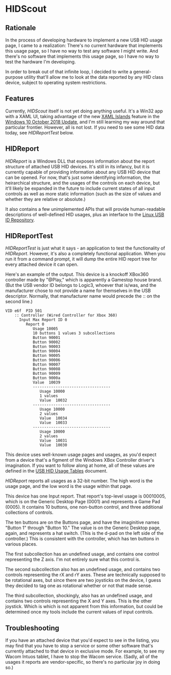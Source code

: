 # HIDScout

## Rationale

In the process of developing hardware to implement a new USB HID usage page, I came to a realization: 
There's no current hardware that implements this usage page, so I have no way to test any software I might 
write. And there's no software that implements this usage page, so I have no way to test the hardware I'm
developing. 

In order to break out of that infinite loop, I decided to write a general-purpose utility that'll allow me
to look at the data reported by any HID class device, subject to operating system restrictions. 

## Features

Currently, *HIDScout* itself is not yet doing anything useful. It's a Win32 app with a XAML UI, taking advantage 
of the new [XAML Islands](https://docs.microsoft.com/en-us/windows/uwp/xaml-platform/xaml-host-controls) feature 
in the [Windows 10 October 2018 Update](https://support.microsoft.com/gl-es/help/4028685/windows-10-get-the-update), 
and I'm still learning my way around that particular frontier. However, all is not lost. If you need to see some 
HID data today, see *HIDReportTest* below.

## HIDReport

*HIDReport* is a Windows DLL that exposes information about the report structure of attached USB HID devices. 
It's still in its infancy, but it is currently capable of providing information about any USB HID device that 
can be opened. For now, that's just some identifying information, the heirarchical structure, and the usages 
of the controls on each device, but it'll likely be expanded in the future to include current states of all 
input controls as well as more static information (such as the size of values and whether they are relative or
absolute.)

It also contains a few unimplemented APIs that will provide human-readable descriptions of well-defined HID 
usages, plus an interface to the [Linux USB ID Repository](http://www.linux-usb.org/usb-ids.html).

## HIDReportTest

*HIDReportTest* is just what it says - an application to test the functionality of *HIDReport*. However, it's
also a completely functional application. When you run it from a command prompt, it will dump the entire HID
report tree for every attached device it can open.

Here's an example of the output. This device is a knockoff XBox360 controller made by "@Play," which is apparently
a Gamestop house brand. (But the USB vendor ID belongs to Logic3, whoever that is/was, and the manufacturer chose 
to not provide a name for themselves in the USB descriptor. Normally, that manufacturer name would precede the :: 
on the second line.)

~~~~
VID e6f  PID 501
    :: Controller (Wired Controller for Xbox 360)
      Input Max Report ID 0
         Report 0
            Usage 10005
            10 buttons 1 values 3 subcollections
            Button 90001
            Button 90002
            Button 90003
            Button 90004
            Button 90005
            Button 90006
            Button 90007
            Button 90008
            Button 90009
            Button 9000a
            Value  10039
            ----------------------------------
               Usage 10000
               1 values
               Value  10032
            ----------------------------------
               Usage 10000
               2 values
               Value  10034
               Value  10033
            ----------------------------------
               Usage 10000
               2 values
               Value  10031
               Value  10030
~~~~

This device uses well-known usage pages and usages, as you'd expect from a device that's a figment of the Windows 
XBox Controller driver's imagination. If you want to follow along at home, all of these values are defined in the
[USB HID Usage Tables](https://www.usb.org/sites/default/files/documents/hut1_12v2.pdf) document.

*HIDReport* reports all usages as a 32-bit number. The high word is the usage page, and the low word is the usage
within that page.

This device has one Input report. That report's top-level usage is 00010005, which is on the Generic Desktop Page (0001)
and represents a Game Pad (0005). It contains 10 buttons, one non-button control, and three additional collections of
controls.

The ten buttons are on the Buttons page, and have the imaginitive names "Button 1" through "Button 10." The value is
on the Generic Desktop page, again, and represents a hat switch. (This is the d-pad on the left side of the controller.)
This is consistent with the controller, which has ten buttons in various places.

The first subcollection has an undefined usage, and contains one control representing the Z axis. I'm not entirely sure
what this control is. 

The second subcollection also has an undefined usage, and contains two controls representing the rX and rY axes. These 
are technically supposed to be rotational axes, but since there are two joysticks on the device, I guess they decided to
tag one as rotational whether or not that made sense.

The third subcollection, shockingly, also has an undefined usage, and contains two controls representing the X and Y axes.
This is the other joystick. Which is which is not apparent from this information, but could be determined once my tools
include the current values of input controls.

## Troubleshooting

If you have an attached device that you'd expect to see in the listing, you may find that you have to stop 
a service or some other software that's currently attached to that device in exclusive mode. For example, to
see my Wacom Intuos tablet, I have to stop the Wacom service. (Sadly, all of the usages it reports are 
vendor-specific, so there's no particular joy in doing so.)

